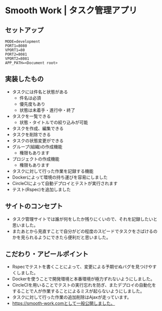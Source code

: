 # Smooth Work | タスク管理アプリ
## セットアップ

```bash:.env
MODE=development
PORT1=8080
VPORT1=80
PORT2=8081
VPORT2=8081
APP_PATH=<Document root>
```

## 実装したもの
- タスクには件名と状態がある
  - 件名は必須
  - 優先度もあり
  - 状態は未着手・進行中・終了
- タスクを一覧できる
  - 状態・タイトルでの絞り込みが可能
- タスクを作成、編集できる
- タスクを削除できる
- タスクの状態変更ができる
- グループ(組織)の作成機能
  - 権限もあります
- プロジェクトの作成機能
  - 権限もあります
- タスクに対して行った作業を記録する機能
- Dockerによって環境の持ち運びを容易にしました
- CircleCIによって自動デプロイとテストが実行されます
- テスト(Rspec)を追加しました

## サイトのコンセプト
- タスク管理サイトでは誰が何をしたか残りにくいので、それを記録したいと思いました。
- またあとから見直すことで自分がどの程度のスピードでタスクをさばけるのかを見られるようにできたら便利だと思いました。

## こだわり・アピールポイント
- Rspecでテストを書くことによって、変更による予期せぬバグを見つけやすくしました。
- Dockerを使うことで開発環境と本番環境が極力ずれないようにしました。
- CircleCIを用いることでテストの実行忘れを防ぎ、またデプロイの自動化をすることで人が作業することによるミスが起らないようにしました。
- タスクに対して行った作業の追加削除はAjaxが走っています。
- https://smooth-work.comとして一般公開しました。
